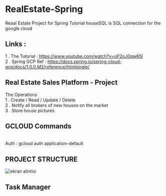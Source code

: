 # RealEstate-Spring
Reaal Estate Project for Spring Tutorial 
houseSQL is SQL connection for the google cloud

## Links : 
1 . The Tutorial   :  https://www.youtube.com/watch?v=oP2oJ0qw65I
<br>2 . Spring GCP Ref :  https://docs.spring.io/spring-cloud-gcp/docs/1.0.0.M2/reference/htmlsingle/
## Real Estate Sales Platform - Project 
The Operations 
<br> 1 . Create / Read  / Update /  Delete 
<br> 2 . Notify all brokers of new houses on the market 
<br> 3 . Store house pictures
<br>
## GCLOUD Commands
<br> Auth  : gcloud auth application-default
## PROJECT STRUCTURE
![ekran alintisi](https://user-images.githubusercontent.com/12942688/37842738-fd502622-2ed3-11e8-8e53-7d73d3e08dca.PNG)
<br>
## Task Manager
